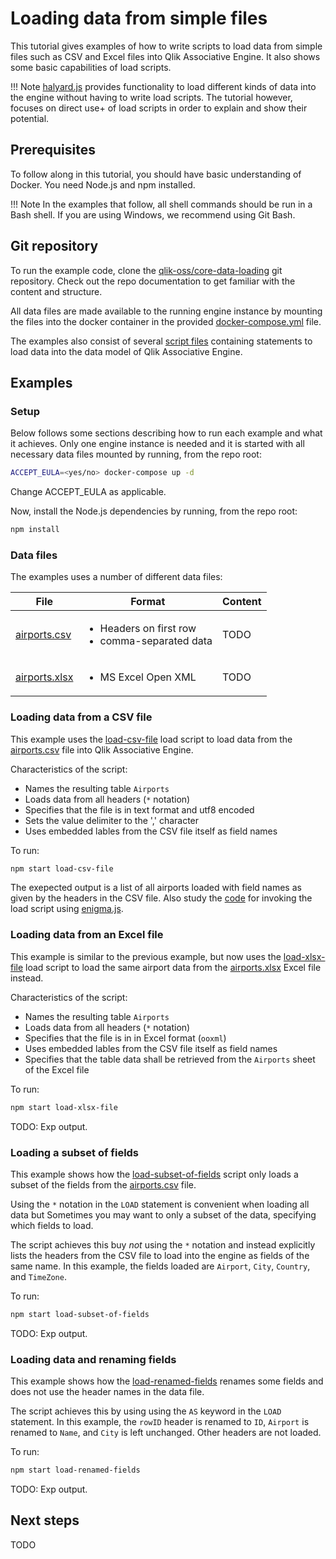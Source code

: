 # Loading data from simple files

This tutorial gives examples of how to write scripts to load data from simple files such as CSV and Excel files into
Qlik Associative Engine. It also shows some basic capabilities of load scripts.

!!! Note
    [halyard.js](https://github.com/qlik-oss/halyard.js) provides functionality to load different kinds of data
    into the engine without having to write load scripts. The tutorial however, focuses on direct use+ of load scripts
    in order to explain and show their potential.

## Prerequisites

To follow along in this tutorial, you should have basic understanding of Docker. You need Node.js and npm installed.

!!! Note
    In the examples that follow, all shell commands should be run in a Bash shell.
    If you are using Windows, we recommend using Git Bash.

## Git repository

To run the example code, clone the [qlik-oss/core-data-loading](https://github.com/qlik-oss/core-data-loading) git
repository. Check out the repo documentation to get familiar with the content and structure.

All data files are made available to the running engine instance by mounting the files into the docker container in
the provided [docker-compose.yml](https://github.com/qlik-oss/core-data-loading/blob/master/docker-compose.yml) file.

The examples also consist of several [script files](https://github.com/qlik-oss/core-data-loading/tree/master/scripts)
containing statements to load data into the data model of Qlik Associative Engine.

## Examples

### Setup

Below follows some sections describing how to run each example and what it achieves. Only one engine instance is needed
and it is started with all necessary data files mounted by running, from the repo root:

```sh
ACCEPT_EULA=<yes/no> docker-compose up -d
```

Change ACCEPT_EULA as applicable.

Now, install the Node.js dependencies by running, from the repo root:

```sh
npm install
```

### Data files

The examples uses a number of different data files:

File | Format  | Content
---- | ------- | -------
[airports.csv](https://github.com/qlik-oss/core-data-loading/blob/master/data/airports.csv) | <ul><li>Headers on first row<li>comma-separated data</ul> | TODO
[airports.xlsx](https://github.com/qlik-oss/core-data-loading/blob/master/data/airports.xlsx) | <ul><li>MS Excel Open XML</ul> | TODO

### Loading data from a CSV file

This example uses the [load-csv-file](https://github.com/qlik-oss/core-data-loading/blob/master/scripts/load-csv-file)
load script to load data from the
[airports.csv](https://github.com/qlik-oss/core-data-loading/blob/master/data/airports.csv) file into Qlik Associative
Engine.

Characteristics of the script:

* Names the resulting table `Airports`
* Loads data from all headers (`*` notation)
* Specifies that the file is in text format and utf8 encoded
* Sets the value delimiter to the ',' character
* Uses embedded lables from the CSV file itself as field names

To run:

```sh
npm start load-csv-file
```

The exepected output is a list of all airports loaded with field names as given by the headers in the CSV file. Also
study the [code](https://github.com/qlik-oss/core-data-loading/blob/master/index.js) for invoking the load script using
[enigma.js](https://github.com/qlik-oss/enigma.js/).

### Loading data from an Excel file

This example is similar to the previous example, but now uses the
[load-xlsx-file](https://github.com/qlik-oss/core-data-loading/blob/master/scripts/load-xlsx-file) load script to load
the same airport data from the
[airports.xlsx]((https://github.com/qlik-oss/core-data-loading/blob/master/data/airports.xlsx)) Excel file instead.

Characteristics of the script:

* Names the resulting table `Airports`
* Loads data from all headers (`*` notation)
* Specifies that the file is in in Excel format (`ooxml`)
* Uses embedded lables from the CSV file itself as field names
* Specifies that the table data shall be retrieved from the `Airports` sheet of the Excel file

To run:

```sh
npm start load-xlsx-file
```

TODO: Exp output.


### Loading a subset of fields

This example shows how the
[load-subset-of-fields](https://github.com/qlik-oss/core-data-loading/blob/master/scripts/load-subset-of-fields) script
only loads a subset of the fields from the
[airports.csv](https://github.com/qlik-oss/core-data-loading/blob/master/data/airports.csv) file.

Using the `*` notation in the `LOAD` statement is convenient when loading all data but Sometimes you may want to only a
subset of the data, specifying which fields to load.

The script achieves this buy _not_ using the `*` notation and instead explicitly lists the headers from the CSV file to
load into the engine as fields of the same name. In this example, the fields loaded are `Airport`, `City`, `Country`,
and `TimeZone`.

To run:

```sh
npm start load-subset-of-fields
```

TODO: Exp output.

### Loading data and renaming fields

This example shows how the
[load-renamed-fields](https://github.com/qlik-oss/core-data-loading/blob/master/scripts/load-renamed-fields) renames
some fields and does not use the header names in the data file.

The script achieves this by using using the `AS` keyword in the `LOAD` statement. In this example, the `rowID` header is
renamed to `ID`, `Airport` is renamed to `Name`, and `City` is left unchanged. Other headers are not loaded.

To run:

```sh
npm start load-renamed-fields
```

TODO: Exp output.


## Next steps

TODO
